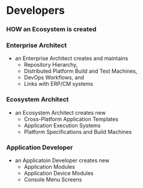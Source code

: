 # Developers
### HOW an Ecosystem is created
### Enterprise Architect
- an Enterprise Architect creates and maintains
  - Repository Hierarchy,
  - Distributed Platform Build and Test Machines,
  - DevOps Workflows, and
  - Links with ERP/CM systems
### Ecosystem Architect
- an Ecosystem Architect creates new
  - Cross-Platform Application Templates 
  - Application Execution Systems
  - Platform Specifications and Build Machines
### Application Developer
- an Applicatoin Developer creates new
  - Application Modules
  - Application Device Modules
  - Console Menu Screens 
